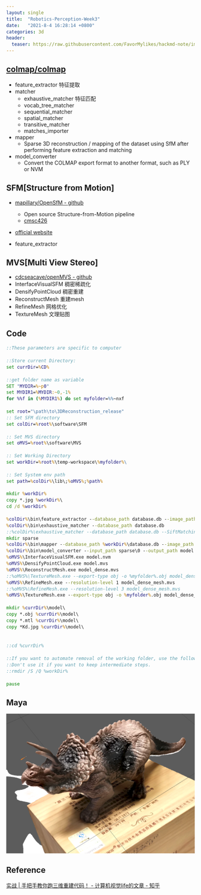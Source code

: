 ```yaml
---
layout: single
title:  "Robotics-Perception-Week3"
date:   "2021-8-4 16:28:14 +0800"
categories: 3d
header:
  teaser: https://raw.githubusercontent.com/FavorMylikes/hackmd-note/img/img20210804193756.png
---
```


## [colmap/colmap](https://github.com/colmap/colmap)

- feature_extractor 特征提取
- matcher
  - exhaustive_matcher 特征匹配
  - vocab_tree_matcher
  - sequential_matcher
  - spatial_matcher
  - transitive_matcher
  - matches_importer
- mapper
  - Sparse 3D reconstruction / mapping of the dataset using SfM after performing feature extraction and matching
- model_converter
  - Convert the COLMAP export format to another format, such as PLY or NVM

## SFM[Structure from Motion]

- [mapillary/OpenSfM - github](https://github.com/mapillary/OpenSfM)
  - Open source Structure-from-Motion pipeline
  - [cmsc426](https://cmsc426.github.io/sfm/)
- [official website](https://www.opensfm.org/)

- feature_extractor

## MVS[Multi View Stereo]

- [cdcseacave/openMVS - github](https://github.com/cdcseacave/openMVS)
- InterfaceVisualSFM 稠密稀疏化
- DensifyPointCloud 稠密重建
- ReconstructMesh 重建mesh
- RefineMesh 网格优化
- TextureMesh 文理贴图

## Code

```bat
::These parameters are specific to computer

::Store current Directory:
set currDir=%CD%

::get folder name as variable
SET "MYDIR=%~p0"
set MYDIR1=%MYDIR:~0,-1%
for %%f in (%MYDIR1%) do set myfolder=%%~nxf

set root="\path\to\3DReconstruction_release"
:: Set SFM directory
set colDir=%root%\software\SFM

:: Set MVS directory
set oMVS=%root%\software\MVS

:: Set Working Directory
set workDir=%root%\temp-workspace\%myfolder%\

:: Set System env path
set path=%colDir%\lib\;%oMVS%;%path%

mkdir %workDir% 
copy *.jpg %workDir%\ 
cd /d %workDir%

%colDir%\bin\feature_extractor --database_path database.db --image_path .
%colDir%\bin\exhaustive_matcher --database_path database.db
::%colDir%\exhaustive_matcher --database_path database.db --SiftMatching.max_num_matches 10000
mkdir sparse
%colDir%\bin\mapper --database_path %workDir%\database.db --image_path . --export_path %workDir%\sparse
%colDir%\bin\model_converter --input_path sparse\0 --output_path model.nvm --output_type NVM
%oMVS%\InterfaceVisualSFM.exe model.nvm
%oMVS%\DensifyPointCloud.exe model.mvs
%oMVS%\ReconstructMesh.exe model_dense.mvs
::%oMVS%\TextureMesh.exe --export-type obj -o %myfolder%.obj model_dense_mesh.mvs
%oMVS%\RefineMesh.exe --resolution-level 1 model_dense_mesh.mvs
::%oMVS%\RefineMesh.exe --resolution-level 3 model_dense_mesh.mvs
%oMVS%\TextureMesh.exe --export-type obj -o %myfolder%.obj model_dense_mesh_refine.mvs

mkdir %currDir%\model\
copy *.obj %currDir%\model\
copy *.mtl %currDir%\model\
copy *Kd.jpg %currDir%\model\


::cd %currDir%

::If you want to automate removal of the working folder, use the following line.
::Don't use it if you want to keep intermediate steps.
::rmdir /S /Q %workDir%

pause
```

## Maya

<img src="https://raw.githubusercontent.com/FavorMylikes/hackmd-note/img/img20210805143531.png" alt="20210805143531">

## Reference

[实战 | 手把手教你跑三维重建代码！ - 计算机视觉life的文章 - 知乎](https://zhuanlan.zhihu.com/p/360412732)
